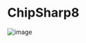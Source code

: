 # ChipSharp8

![image](https://github.com/HFx6/ChipSharp8/assets/43940641/167f767a-a4e9-484c-9164-693d610b966b)
